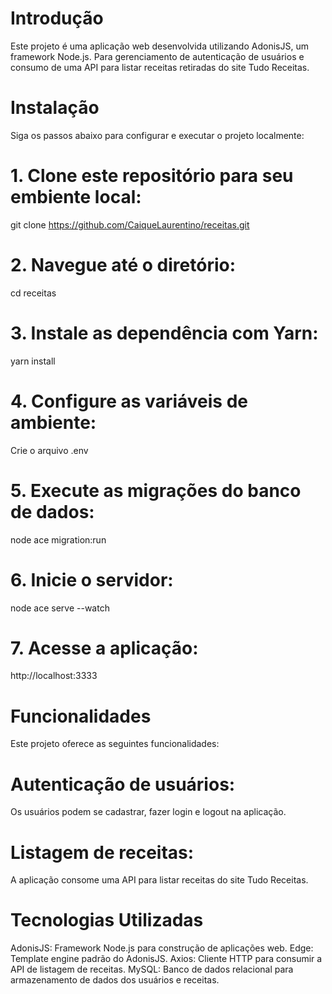 # Introdução
Este projeto é uma aplicação web desenvolvida utilizando AdonisJS, um framework Node.js.
Para gerenciamento de autenticação de usuários e consumo de uma API para listar receitas 
retiradas do site Tudo Receitas.

# Instalação
Siga os passos abaixo para configurar e executar o projeto localmente:

# 1. Clone este repositório para seu embiente local:
git clone https://github.com/CaiqueLaurentino/receitas.git

# 2. Navegue até o diretório:
cd receitas

# 3. Instale as dependência com Yarn:
yarn install

# 4. Configure as variáveis de ambiente:
Crie o arquivo .env

# 5. Execute as migrações do banco de dados:
node ace migration:run

# 6. Inicie o servidor:
node ace serve --watch

# 7. Acesse a aplicação:
http://localhost:3333

# Funcionalidades
Este projeto oferece as seguintes funcionalidades:

# Autenticação de usuários: 
Os usuários podem se cadastrar, fazer login e logout na aplicação.

# Listagem de receitas: 
A aplicação consome uma API para listar receitas do site Tudo Receitas.

# Tecnologias Utilizadas
AdonisJS: Framework Node.js para construção de aplicações web.
Edge: Template engine padrão do AdonisJS.
Axios: Cliente HTTP para consumir a API de listagem de receitas.
MySQL: Banco de dados relacional para armazenamento de dados dos usuários e receitas.
